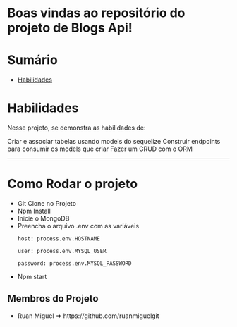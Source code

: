 

# Boas vindas ao repositório do projeto de Blogs Api!


# Sumário

- [Habilidades](#habilidades)
 

# Habilidades

Nesse projeto, se demonstra as habilidades de:

Criar e associar tabelas usando models do sequelize
Construir endpoints para consumir os models que criar
Fazer um CRUD com o ORM

---
<h1> Como Rodar o projeto</h1>
<ul>
  <li> Git Clone no Projeto</li>
  <li> Npm Install</li>
 <li> Inicie o MongoDB</li>
 <li> Preencha o arquivo .env com as variáveis 

`host: process.env.HOSTNAME`

`user: process.env.MYSQL_USER`

`password: process.env.MYSQL_PASSWORD`
 </li>
  <li> Npm start</li>
 </ul>

<h2>Membros do Projeto</h2>
<ul>
  <li>Ruan Miguel => https://github.com/ruanmiguelgit</li>
</ul>



  
